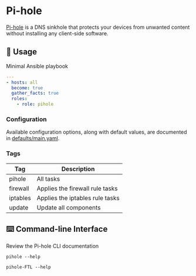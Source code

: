 # Pi-hole

[Pi-hole](https://pi-hole.net) is a DNS sinkhole that protects your devices from unwanted content without installing any client-side software.

## 🚀 Usage

Minimal Ansible playbook

```yaml
---
- hosts: all
  become: true
  gather_facts: true
  roles:
    - role: pihole
```

### Configuration

Available configuration options, along with default values, are documented in [defaults/main.yaml](defaults/main.yaml).

### Tags

| Tag | Description |
| --- | ----------- |
| pihole   | All tasks |
| firewall | Applies the firewall rule tasks |
| iptables | Applies the iptables rule tasks |
| update   | Update all components |

## ⌨️ Command-line Interface

Review the Pi-hole CLI documentation

```shell
pihole --help
```

```shell
pihole-FTL --help
```